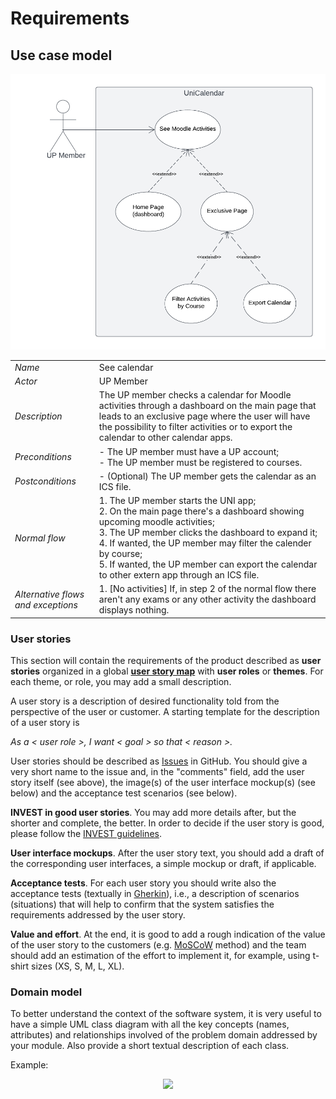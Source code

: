 # Requirements

## Use case model

![](../images/UseCase.png)

|||
| --- | --- |
| *Name* | See calendar |
| *Actor* |  UP Member | 
| *Description* | The UP member checks a calendar for Moodle activities through a dashboard on the main page that leads to an exclusive page where the user will have the possibility to filter activities or to export the calendar to other calendar apps. |
| *Preconditions* | - The UP member must have a UP account;<br>- The UP member must be registered to courses. |
| *Postconditions* | - (Optional) The UP member gets the calendar as an ICS file. |
| *Normal flow* | 1. The UP member starts the UNI app;<br> 2. On the main page there's a dashboard showing upcoming moodle activities;<br> 3. The UP member clicks the dashboard to expand it;<br> 4. If wanted, the UP member may filter the calender by course;<br> 5. If wanted, the UP member can export the calendar to other extern app through an ICS file. |
| *Alternative flows and exceptions* | 1. [No activities] If, in step 2 of the normal flow there aren't any exams or any other activity the dashboard displays nothing.|

### User stories
This section will contain the requirements of the product described as **user stories** organized in a global **[user story map](https://plan.io/blog/user-story-mapping/)** with **user roles** or **themes**. For each theme, or role, you may add a small description. 

A user story is a description of desired functionality told from the perspective of the user or customer. A starting template for the description of a user story is 

*As a < user role >, I want < goal > so that < reason >.*

User stories should be described as [Issues](https://github.com/LEIC-ES-2021-22/templates/issues) in GitHub. You should give a very short name to the issue and, in the "comments" field, add the user story itself (see above), the image(s) of the user interface mockup(s) (see below) and the acceptance test scenarios (see below). 

**INVEST in good user stories**. 
You may add more details after, but the shorter and complete, the better. In order to decide if the user story is good, please follow the [INVEST guidelines](https://xp123.com/articles/invest-in-good-stories-and-smart-tasks/).

**User interface mockups**.
After the user story text, you should add a draft of the corresponding user interfaces, a simple mockup or draft, if applicable.

**Acceptance tests**.
For each user story you should write also the acceptance tests (textually in [Gherkin](https://cucumber.io/docs/gherkin/reference/)), i.e., a description of scenarios (situations) that will help to confirm that the system satisfies the requirements addressed by the user story.

**Value and effort**.
At the end, it is good to add a rough indication of the value of the user story to the customers (e.g. [MoSCoW](https://en.wikipedia.org/wiki/MoSCoW_method) method) and the team should add an estimation of the effort to implement it, for example, using t-shirt sizes (XS, S, M, L, XL).



### Domain model

To better understand the context of the software system, it is very useful to have a simple UML class diagram with all the key concepts (names, attributes) and relationships involved of the problem domain addressed by your module. 
Also provide a short textual description of each class. 

Example:
 <p align="center" justify="center">
  <img src="https://github.com/LEIC-ES-2021-22/templates/blob/main/images/DomainModel.png"/>
</p>
